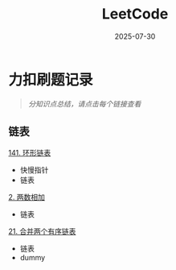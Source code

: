 ﻿---
layout: note
title: "LeetCode"
date: 2025-07-30
excerpt: "力扣刷题总结。"
categories: algorithms
tags:
  - 算法
  - 图论
  - 贪心算法
  - Leetcode
---

# 力扣刷题记录

>*分知识点总结，请点击每个链接查看*


## 链表


[141. 环形链表](./Leetcode/N141_环形链表.md)

* 快慢指针
* 链表


[2. 两数相加](./Leetcode/N2_两数相加.md)
* 链表


[21. 合并两个有序链表](./Leetcode/N21_合并两个有序链表.md)
* 链表
* dummy
